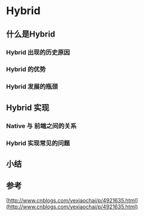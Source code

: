 # Hybrid

## 什么是Hybrid

### Hybrid 出现的历史原因

### Hybrid 的优势

### Hybrid 发展的瓶颈

## Hybrid 实现

### Native 与 前端之间的关系

### Hybrid 实现常见的问题

## 小结

## 参考

[http://www.cnblogs.com/yexiaochai/p/4921635.html](http://www.cnblogs.com/yexiaochai/p/4921635.html)

